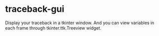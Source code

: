 # traceback-gui
Display your traceback in a tkinter window. And you can view variables in each frame through tkinter.ttk.Treeview widget.
